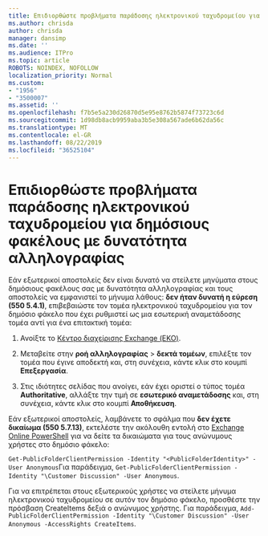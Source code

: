 ```yaml
---
title: Επιδιορθώστε προβλήματα παράδοσης ηλεκτρονικού ταχυδρομείου για δημόσιους φακέλους με δυνατότητα αλληλογραφίας
ms.author: chrisda
author: chrisda
manager: dansimp
ms.date: ''
ms.audience: ITPro
ms.topic: article
ROBOTS: NOINDEX, NOFOLLOW
localization_priority: Normal
ms.custom:
- "1956"
- "3500007"
ms.assetid: ''
ms.openlocfilehash: f7b5e5a230d26870d5e95e8762b5874f73723c6d
ms.sourcegitcommit: 1d98db8acb9959aba3b5e308a567ade6b62da56c
ms.translationtype: MT
ms.contentlocale: el-GR
ms.lasthandoff: 08/22/2019
ms.locfileid: "36525104"
---
```

# <a name="fix-email-delivery-issues-to-mail-enabled-public-folders"></a>Επιδιορθώστε προβλήματα παράδοσης ηλεκτρονικού ταχυδρομείου για δημόσιους φακέλους με δυνατότητα αλληλογραφίας

Εάν εξωτερικοί αποστολείς δεν είναι δυνατό να στείλετε μηνύματα στους δημόσιους φακέλους σας με δυνατότητα αλληλογραφίας και τους αποστολείς να εμφανιστεί το μήνυμα λάθους: **δεν ήταν δυνατή η εύρεση (550 5.4.1)**, επιβεβαιώστε τον τομέα ηλεκτρονικού ταχυδρομείου για τον δημόσιο φάκελο που έχει ρυθμιστεί ως μια εσωτερική αναμετάδοσης τομέα αντί για ένα επιτακτική τομέα:

1. Ανοίξτε το [Κέντρο διαχείρισης Exchange (ΕΚΟ)](https://docs.microsoft.com/Exchange/exchange-admin-center).

2. Μεταβείτε στην **ροή αλληλογραφίας** \> **δεκτά τομέων**, επιλέξτε τον τομέα που έγινε αποδεκτή και, στη συνέχεια, κάντε κλικ στο κουμπί **Επεξεργασία**.

3. Στις ιδιότητες σελίδας που ανοίγει, εάν έχει οριστεί ο τύπος τομέα **Authoritative**, αλλάξτε την τιμή σε **εσωτερικό αναμετάδοσης** και, στη συνέχεια, κάντε κλικ στο κουμπί **Αποθήκευση**.

Εάν εξωτερικοί αποστολείς, λαμβάνετε το σφάλμα που **δεν έχετε δικαίωμα (550 5.7.13)**, εκτελέστε την ακόλουθη εντολή στο [Exchange Online PowerShell](https://docs.microsoft.com/powershell/exchange/exchange-online/connect-to-exchange-online-powershell/connect-to-exchange-online-powershell) για να δείτε τα δικαιώματα για τους ανώνυμους χρήστες στο δημόσιο φάκελο:

`Get-PublicFolderClientPermission -Identity "<PublicFolderIdentity>" -User Anonymous`Για παράδειγμα, `Get-PublicFolderClientPermission -Identity "\Customer Discussion" -User Anonymous`.

Για να επιτρέπεται στους εξωτερικούς χρήστες να στείλετε μήνυμα ηλεκτρονικού ταχυδρομείου σε αυτόν τον δημόσιο φάκελο, προσθέστε την πρόσβαση CreateItems δεξιά ο ανώνυμος χρήστης. Για παράδειγμα, `Add-PublicFolderClientPermission -Identity "\Customer Discussion" -User Anonymous -AccessRights CreateItems`.
